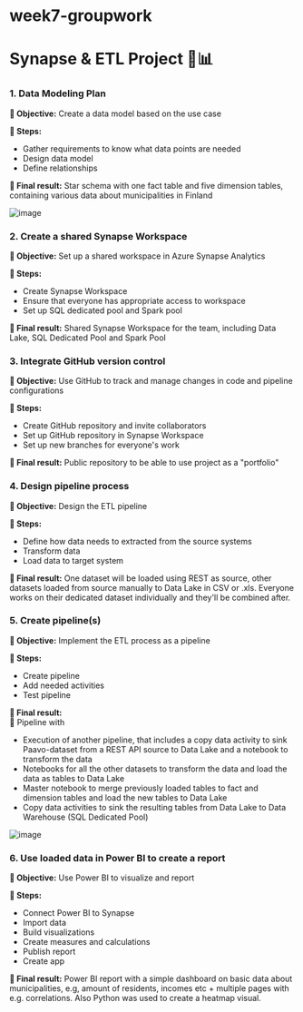 # week7-groupwork

# Synapse & ETL Project 🔎📊

### 1. Data Modeling Plan
**🎯 Objective:** Create a data model based on the use case

**📍 Steps:**
* Gather requirements to know what data points are needed
* Design data model
* Define relationships

**🌟 Final result:**
Star schema with one fact table and five dimension tables, containing various data about municipalities in Finland

![image](https://github.com/user-attachments/assets/967ab18f-005e-47ac-bdd8-9032355f14c4)


### 2. Create a shared Synapse Workspace
**🎯 Objective:** Set up a shared workspace in Azure Synapse Analytics

**📍 Steps:**
* Create Synapse Workspace
* Ensure that everyone has appropriate access to workspace
* Set up SQL dedicated pool and Spark pool

**🌟 Final result:**
Shared Synapse Workspace for the team, including Data Lake, SQL Dedicated Pool and Spark Pool

### 3. Integrate GitHub version control
**🎯 Objective:** Use GitHub to track and manage changes in code and pipeline configurations

**📍 Steps:**
* Create GitHub repository and invite collaborators
* Set up GitHub repository in Synapse Workspace
* Set up new branches for everyone's work

**🌟 Final result:**
Public repository to be able to use project as a "portfolio"

### 4. Design pipeline process
**🎯 Objective:** Design the ETL pipeline

**📍 Steps:**
* Define how data needs to extracted from the source systems
* Transform data
* Load data to target system

**🌟 Final result:**
One dataset will be loaded using REST as source, other datasets loaded from source manually to Data Lake in CSV or .xls. Everyone works on their dedicated dataset individually and they'll be combined after.

### 5. Create pipeline(s)
**🎯 Objective:** Implement the ETL process as a pipeline

**📍 Steps:**
* Create pipeline
* Add needed activities
* Test pipeline

**🌟 Final result:**  
🔄️ Pipeline with 
* Execution of another pipeline, that includes a copy data activity to sink Paavo-dataset from a REST API source to Data Lake and a notebook to transform the data
* Notebooks for all the other datasets to transform the data and load the data as tables to Data Lake
* Master notebook to merge previously loaded tables to fact and dimension tables and load the new tables to Data Lake
* Copy data activities to sink the resulting tables from Data Lake to Data Warehouse (SQL Dedicated Pool)

![image](https://github.com/user-attachments/assets/a504b5a7-6ecb-47ff-ba40-ac5db3938dc7)


### 6. Use loaded data in Power BI to create a report
**🎯 Objective:** Use Power BI to visualize and report

**📍 Steps:**
* Connect Power BI to Synapse
* Import data
* Build visualizations
* Create measures and calculations
* Publish report
* Create app

**🌟 Final result:**
Power BI report with a simple dashboard on basic data about municipalities, e.g, amount of residents, incomes etc + multiple pages with e.g. correlations. Also Python was used to create a heatmap visual.
